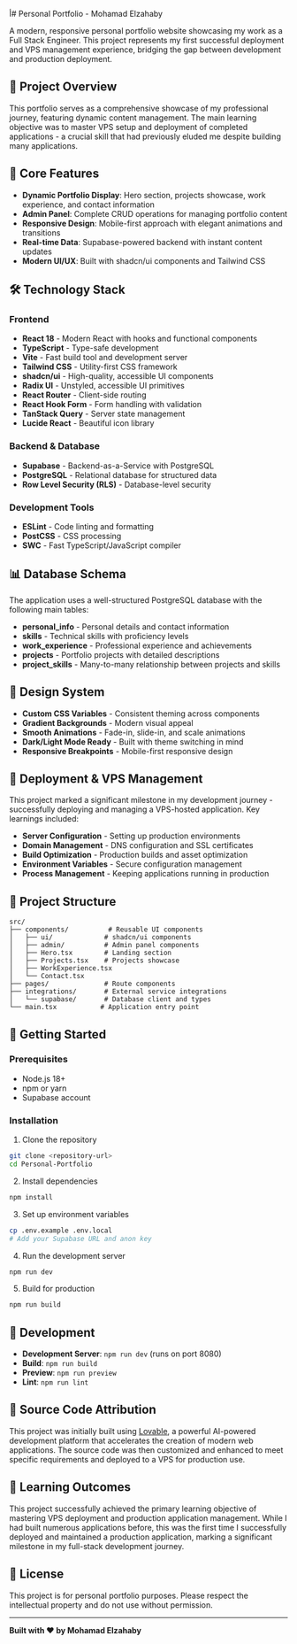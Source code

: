 أ# Personal Portfolio - Mohamad Elzahaby

A modern, responsive personal portfolio website showcasing my work as a Full Stack Engineer. This project represents my first successful deployment and VPS management experience, bridging the gap between development and production deployment.

## 🎯 Project Overview

This portfolio serves as a comprehensive showcase of my professional journey, featuring dynamic content management. The main learning objective was to master VPS setup and deployment of completed applications - a crucial skill that had previously eluded me despite building many applications.

## 🚀 Core Features

- **Dynamic Portfolio Display**: Hero section, projects showcase, work experience, and contact information
- **Admin Panel**: Complete CRUD operations for managing portfolio content
- **Responsive Design**: Mobile-first approach with elegant animations and transitions
- **Real-time Data**: Supabase-powered backend with instant content updates
- **Modern UI/UX**: Built with shadcn/ui components and Tailwind CSS

## 🛠️ Technology Stack

### Frontend
- **React 18** - Modern React with hooks and functional components
- **TypeScript** - Type-safe development
- **Vite** - Fast build tool and development server
- **Tailwind CSS** - Utility-first CSS framework
- **shadcn/ui** - High-quality, accessible UI components
- **Radix UI** - Unstyled, accessible UI primitives
- **React Router** - Client-side routing
- **React Hook Form** - Form handling with validation
- **TanStack Query** - Server state management
- **Lucide React** - Beautiful icon library

### Backend & Database
- **Supabase** - Backend-as-a-Service with PostgreSQL
- **PostgreSQL** - Relational database for structured data
- **Row Level Security (RLS)** - Database-level security

### Development Tools
- **ESLint** - Code linting and formatting
- **PostCSS** - CSS processing
- **SWC** - Fast TypeScript/JavaScript compiler

## 📊 Database Schema

The application uses a well-structured PostgreSQL database with the following main tables:

- **personal_info** - Personal details and contact information
- **skills** - Technical skills with proficiency levels
- **work_experience** - Professional experience and achievements
- **projects** - Portfolio projects with detailed descriptions
- **project_skills** - Many-to-many relationship between projects and skills

## 🎨 Design System

- **Custom CSS Variables** - Consistent theming across components
- **Gradient Backgrounds** - Modern visual appeal
- **Smooth Animations** - Fade-in, slide-in, and scale animations
- **Dark/Light Mode Ready** - Built with theme switching in mind
- **Responsive Breakpoints** - Mobile-first responsive design

## 🚀 Deployment & VPS Management

This project marked a significant milestone in my development journey - successfully deploying and managing a VPS-hosted application. Key learnings included:

- **Server Configuration** - Setting up production environments
- **Domain Management** - DNS configuration and SSL certificates
- **Build Optimization** - Production builds and asset optimization
- **Environment Variables** - Secure configuration management
- **Process Management** - Keeping applications running in production

## 📁 Project Structure

```
src/
├── components/          # Reusable UI components
│   ├── ui/             # shadcn/ui components
│   ├── admin/          # Admin panel components
│   ├── Hero.tsx        # Landing section
│   ├── Projects.tsx    # Projects showcase
│   ├── WorkExperience.tsx
│   └── Contact.tsx
├── pages/              # Route components
├── integrations/       # External service integrations
│   └── supabase/       # Database client and types
└── main.tsx           # Application entry point
```

## 🚀 Getting Started

### Prerequisites
- Node.js 18+ 
- npm or yarn
- Supabase account

### Installation

1. Clone the repository
```bash
git clone <repository-url>
cd Personal-Portfolio
```

2. Install dependencies
```bash
npm install
```

3. Set up environment variables
```bash
cp .env.example .env.local
# Add your Supabase URL and anon key
```

4. Run the development server
```bash
npm run dev
```

5. Build for production
```bash
npm run build
```

## 🔧 Development

- **Development Server**: `npm run dev` (runs on port 8080)
- **Build**: `npm run build`
- **Preview**: `npm run preview`
- **Lint**: `npm run lint`

## 📝 Source Code Attribution

This project was initially built using [Lovable](https://lovable.dev), a powerful AI-powered development platform that accelerates the creation of modern web applications. The source code was then customized and enhanced to meet specific requirements and deployed to a VPS for production use.

## 🎯 Learning Outcomes

This project successfully achieved the primary learning objective of mastering VPS deployment and production application management. While I had built numerous applications before, this was the first time I successfully deployed and maintained a production application, marking a significant milestone in my full-stack development journey.

## 📄 License

This project is for personal portfolio purposes. Please respect the intellectual property and do not use without permission.

---

**Built with ❤️ by Mohamad Elzahaby**
